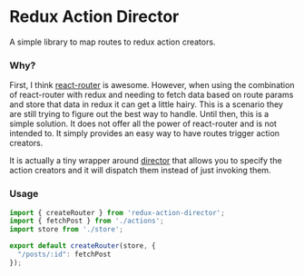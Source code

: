 # Redux Action Director

A simple library to map routes to redux action creators.

### Why?

First, I think [react-router](https://github.com/rackt/react-router) is awesome. However, when using the combination of react-router with redux and needing to fetch data based on route params and store that data in redux it can get a little hairy. This is a scenario they are still trying to figure out the best way to handle. Until then, this is a simple solution. It does not offer all the power of react-router and is not intended to. It simply provides an easy way to have routes trigger action creators.

It is actually a tiny wrapper around [director](https://github.com/flatiron/director) that allows you to specify the action creators and it will dispatch them instead of just invoking them.

### Usage

```javascript
import { createRouter } from 'redux-action-director';
import { fetchPost } from './actions';
import store from './store';

export default createRouter(store, {
  "/posts/:id": fetchPost
});
```
